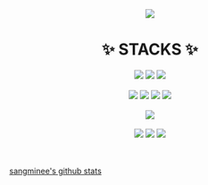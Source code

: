 <!-- ### Hi there 👋 -->

<div align=center>
<img src="https://capsule-render.vercel.app/api?type=Waving&color=auto&height=300&section=header&text=Hi there 👋 %&fontSize=90" /> 
</div>

<div align=center><h1>✨ STACKS ✨</h1></div>
<div align=center>
   <img src="https://img.shields.io/badge/java-007396?style=for-the-badge&logo=java&logoColor=white">
   <img src="https://img.shields.io/badge/spring-6DB33F?style=for-the-badge&logo=spring&logoColor=white">
   <img src="https://img.shields.io/badge/gradle-02303A?style=for-the-badge&logo=gradle&logoColor=white">
</div>

<br>
<div align=center>
  <img src="https://img.shields.io/badge/html5-E34F26?style=for-the-badge&logo=html5&logoColor=white">
  <img src="https://img.shields.io/badge/css-1572B6?style=for-the-badge&logo=css3&logoColor=white">
  <img src="https://img.shields.io/badge/javascript-F7DF1E?style=for-the-badge&logo=javascript&logoColor=black">
  <img src="https://img.shields.io/badge/bootstrap-7952B3?style=for-the-badge&logo=bootstrap&logoColor=white">
</div>

<br>
<div align=center>
  <img src="https://img.shields.io/badge/mysql-4479A1?style=for-the-badge&logo=mysql&logoColor=white">
</div>

<br>
<div align=center>
   <img src="https://img.shields.io/badge/linux-FCC624?style=for-the-badge&logo=linux&logoColor=black">
   <img src="https://img.shields.io/badge/amazonaws-232F3E?style=for-the-badge&logo=amazonaws&logoColor=white">
   <img src="https://img.shields.io/badge/apache tomcat-F8DC75?style=for-the-badge&logo=apachetomcat&logoColor=white">
</div>

<div align=center></div>
<br>
<br>
<!-- <br>
<div align=center>
  ![sangminee's github stats](https://github-readme-stats.vercel.app/api?username=sangminee&show_icons=true)
[![Top Langs](https://github-readme-stats.vercel.app/api/top-langs/?username=sangminee&layout=compact)](https://github.com/anuraghazra/github-readme-stats) -->

</div>

<!--
**sangminee/sangminee** is a ✨ _special_ ✨ repository because its `README.md` (this file) appears on your GitHub profile.

Here are some ideas to get you started:

- 🔭 I’m currently working on ...
- 🌱 I’m currently learning ...
- 👯 I’m looking to collaborate on ...
- 🤔 I’m looking for help with ...
- 💬 Ask me about ...
- 📫 How to reach me: ...
- 😄 Pronouns: ...
- ⚡ Fun fact: ...
-->

[sangminee's github stats](https://github-readme-stats.vercel.app/api?username=sangminee&show_icons=true)
   


<!-- 
[![Top Langs](https://github-readme-stats.vercel.app/api/top-langs/?username=sangminee&layout=compact)](https://github.com/anuraghazra/github-readme-stats) -->
